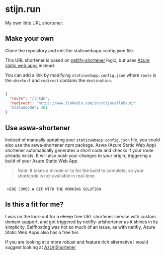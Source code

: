 # stijn.run

My own little URL shortener.

## Make your own

Clone the repository and edit the staticwebapp.config.json file.

This URL shortener is based on [netlify-shortener](https://www.npmjs.com/package/netlify-shortener) logic, but uses [Azure static web apps](https://azure.microsoft.com/en-us/services/app-service/static/) instead.

You can add a link by modifying ```staticwebapp.config.json``` where ```route``` is the ```shorturl``` and ```redirect``` contains the ```destination```.

``` json

{
  "route": "/lnkdn",
  "redirect": "https://www.linkedin.com/in/stijncallebaut/"
  "statusCode": 301
}

```

## Use aswa-shortener

Instead of manually updating your ``` staticwebapp.config.json ``` file, you could also use the aswa-shortener npm package.
Aswa (Azure Static Web App) shortener automatically generates a short code and checks if your route already exists. It will also push your changes to your origin, triggering a build of your Azure Static Web App.

> Note: It takes a minute or to for the build to complete, so your shortcode is not available in real-time.

```
 
 HERE COMES A GIF WITH THE WORKING SOLUTION

```

## Is this a fit for me?

I was on the look-out for a ~~cheap~~ free URL shortener service with custom domain support, and got triggered by netifly-urlshortener as it shines in its simplicity.
Selfhosting was not so much of an issue, as with netifly, Azure Static Web Apps also has a free tier.

If you are looking at a more robust and feature rich alternative I would suggest looking at [AzUrlShortener](https://github.com/FBoucher/AzUrlShortener)
